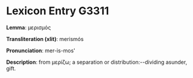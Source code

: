 # Lexicon Entry G3311

**Lemma**: μερισμός

**Transliteration (xlit)**: merismós

**Pronunciation**: mer-is-mos'

**Description**:
from μερίζω; a separation or distribution:--dividing asunder, gift.
